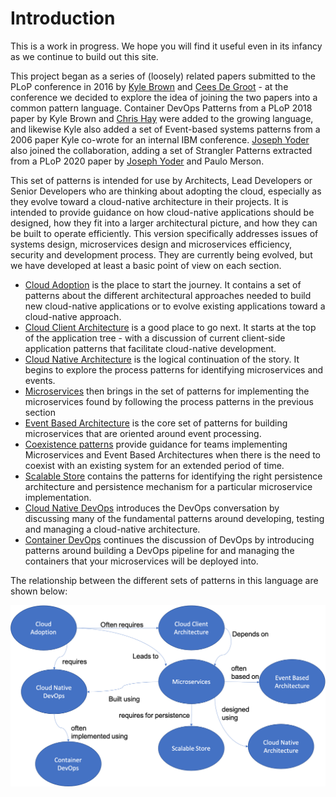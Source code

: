 # Introduction

This is a work in progress.  We hope you will find it useful even in its infancy as we continue to build out this site.

This project began as a series of (loosely) related papers submitted to the PLoP conference in 2016 by [Kyle Brown](Kyle-Brown-bio.md) and [Cees De Groot](Cees-De-Groot-bio.md) - at the conference we decided to explore the idea of joining the two papers into a common pattern language.  Container DevOps Patterns from a PLoP 2018 paper by Kyle Brown and [Chris Hay](Chris-Hay-bio.md) were added to the growing language, and likewise Kyle also added a set of Event-based systems patterns from a 2006 paper Kyle co-wrote for an internal IBM conference. [Joseph Yoder](Joseph-Yoder-bio.md) also joined the collaboration, adding a set of Strangler Patterns extracted from a PLoP 2020 paper by [Joseph Yoder](Joseph-Yoder-bio.md) and Paulo Merson.

This set of patterns is intended for use by Architects, Lead Developers or Senior Developers who are thinking about adopting the cloud, especially as they evolve toward a cloud-native architecture in their projects.  It is intended to provide guidance on how cloud-native applications should be designed, how they fit into a larger architectural picture, and how they can be built to operate efficiently.  This version specifically addresses issues of systems design, microservices design and microservices efficiency, security and  development process.  They are currently being evolved, but we have developed at least a basic point of view on each section.

+ [Cloud Adoption](Cloud-Adoption/README.md) is the place to start the journey.  It contains a set of patterns about the different architectural approaches needed to build new cloud-native applications or to evolve existing applications toward a cloud-native approach.
+ [Cloud Client Architecture](Cloud-Client-Architecture/README.md) is a good place to go next.  It starts at the top of the application tree - with a discussion of current client-side application patterns that facilitate cloud-native development.
+ [Cloud Native Architecture](Cloud-Native-Architecture/README.md) is the logical continuation of the story. It begins to explore the process patterns for identifying microservices and events.
+ [Microservices](Microservices/README.md) then brings in the set of patterns for implementing the microservices found by following the process patterns in the previous section
+ [Event Based Architecture](Event-Based-Architecture/README.md) is the core set of patterns for building microservices that are oriented around event processing.
+ [Coexistence patterns](Coexistence-Patterns/README.md) provide guidance for teams implementing Microservices and Event Based Architectures when there is the need to coexist with an existing system for an extended period of time.
+ [Scalable Store](Scalable-Store/README.md) contains the patterns for identifying the right persistence architecture and persistence mechanism for a particular microservice implementation.
+ [Cloud Native DevOps](Cloud-Native-DevOps/README.md) introduces the DevOps conversation by discussing many of the fundamental patterns around developing, testing and managing a cloud-native architecture.
+ [Container DevOps](container-architecture/README.md) continues the discussion of DevOps by introducing patterns around building a DevOps pipeline for and managing the containers that your microservices will be deployed into.

The relationship between the different sets of patterns in this language are shown below:


![Overview](/assets/LanguageOverview.png)
